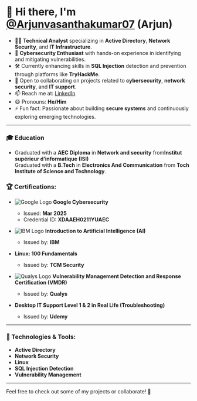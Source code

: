 # 👋 Hi there, I'm [@Arjunvasanthakumar07](https://github.com/Arjunvasanthakumar07) (Arjun)

- 👨‍💻 **Technical Analyst** specializing in **Active Directory**, **Network Security**, and **IT Infrastructure**.
- 🔐 **Cybersecurity Enthusiast** with hands-on experience in identifying and mitigating vulnerabilities.
- 🛠️ Currently enhancing skills in **SQL Injection** detection and prevention through platforms like **TryHackMe**.
- 🤝 Open to collaborating on projects related to **cybersecurity**, **network security**, and **IT support**.
- 📫 Reach me at: [LinkedIn](https://www.linkedin.com/in/arjun-vasanthakumar/)
- 😄 Pronouns: **He/Him**
- ⚡ Fun fact: Passionate about building **secure systems** and continuously exploring emerging technologies.

---

### 🎓 Education
- Graduated with a **AEC Diploma** in **Network and security** from**Institut supérieur d’informatique (ISI)**  
  Graduated with a **B.Tech** in **Electronics And Communication** from **Toch Institute of Science and Technology**.

### 🏆 Certifications:
- ![Google Logo](https://upload.wikimedia.org/wikipedia/commons/5/53/Google_logo.png) **Google Cybersecurity**  
  - Issued: **Mar 2025**  
  - Credential ID: **XDAAEH0211YUAEC**

- ![IBM Logo](https://upload.wikimedia.org/wikipedia/commons/6/68/IBM_logo.png) **Introduction to Artificial Intelligence (AI)**  
  - Issued by: **IBM**

- **Linux: 100 Fundamentals**  
  - Issued by: **TCM Security**

- ![Qualys Logo](https://upload.wikimedia.org/wikipedia/commons/4/4e/Qualys_logo.svg) **Vulnerability Management Detection and Response Certification (VMDR)**  
  - Issued by: **Qualys**

- **Desktop IT Support Level 1 & 2 in Real Life (Troubleshooting)**  
  - Issued by: **Udemy**

---

### 🔧 Technologies & Tools:
- **Active Directory**
- **Network Security**
- **Linux**
- **SQL Injection Detection**
- **Vulnerability Management**

---

Feel free to check out some of my projects or collaborate! 🚀
